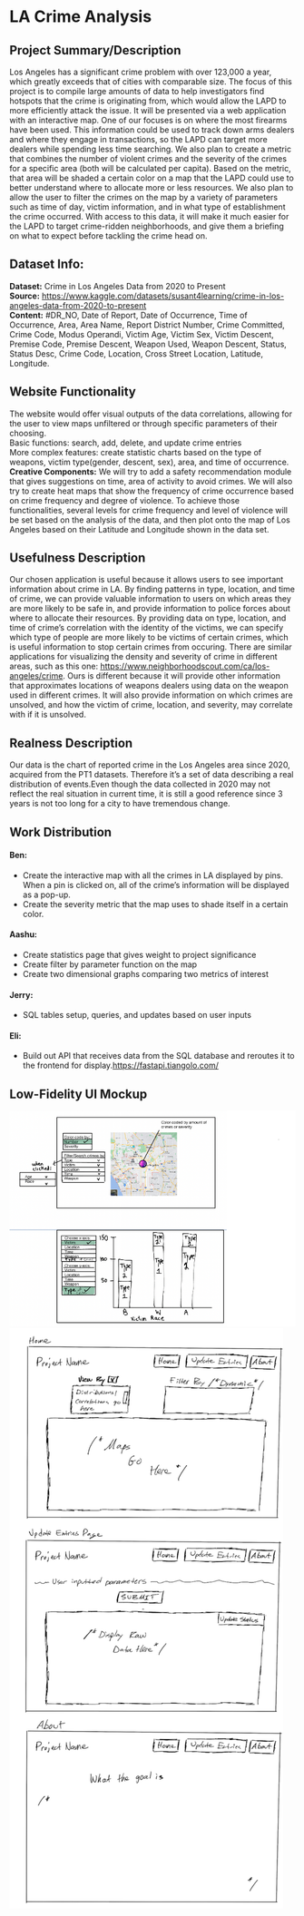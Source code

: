 # LA Crime Analysis

## Project Summary/Description
Los Angeles has a significant crime problem with over 123,000 a year, which greatly exceeds that of cities with comparable size. The focus of   this project is to compile large amounts of data to help investigators find hotspots that the crime is originating from, which would allow the LAPD to more efficiently attack the issue. It will be presented via a web application with an interactive map. One of our focuses is on where the most firearms have been used. This information could be used to track down arms dealers and where they engage in transactions, so the LAPD can target more dealers while spending less time searching. We also plan to create a metric that combines the number of violent crimes and the severity of the crimes for a specific area (both will be calculated per capita). Based on the metric, that area will be shaded a certain color on a map that the LAPD could use to better understand where to allocate more or less resources. We also plan to allow the user to filter the crimes on the map by a variety of parameters such as time of day, victim information, and in what type of establishment the crime occurred. With access to this data, it will make it much easier for the LAPD to target crime-ridden neighborhoods, and give them a briefing on what to expect before tackling the crime head on.

## Dataset Info:
**Dataset:** Crime in Los Angeles Data from 2020 to Present  
**Source:** https://www.kaggle.com/datasets/susant4learning/crime-in-los-angeles-data-from-2020-to-present  
**Content:** #DR_NO, Date of Report, Date of Occurrence, Time of Occurrence, Area, Area Name, Report District Number, Crime Committed, Crime Code, Modus Operandi, Victim Age, Victim Sex, Victim Descent, Premise Code, Premise Descent, Weapon Used, Weapon Descent, Status, Status Desc, Crime Code, Location, Cross Street Location, Latitude, Longitude.

## Website Functionality
The website would offer visual outputs of the data correlations, allowing for the user to view maps unfiltered or through specific parameters of their choosing.   
Basic functions: search, add, delete, and update crime entries  
More complex features: create statistic charts based on the type of weapons, victim type(gender, descent, sex), area, and time of occurrence.   
**Creative Components:**  We will try to add a safety recommendation module that gives suggestions on time, area of activity to avoid crimes. We will also try to create heat maps that show the frequency of crime occurrence based on crime frequency and degree of violence. To achieve those functionalities, several levels for crime frequency and level of violence will be set based on the analysis of the data, and then plot onto the map of Los Angeles based on their Latitude and Longitude shown in the data set.  

## Usefulness Description
Our chosen application is useful because it allows users to see important information about crime in LA. By finding patterns in type, location, and time of crime, we can provide valuable information to users on which areas they are more likely to be safe in, and provide information to police forces about where to allocate their resources. By providing data on type, location, and time of crime’s correlation with the identity of the victims, we can specify which type of people are more likely to be victims of certain crimes, which is useful information to stop certain crimes from occuring. There are similar applications for visualizing the density and severity of crime in different areas, such as this one:
https://www.neighborhoodscout.com/ca/los-angeles/crime. Ours is different because it will provide other information that approximates locations of weapons dealers using data on the weapon used in different crimes. It will also provide information on which crimes are unsolved, and how the victim of crime, location, and severity, may correlate with if it is unsolved. 

## Realness Description
Our data is the chart of reported crime in the Los Angeles area since 2020, acquired from the PT1 datasets. Therefore it’s a set of data describing a real distribution of events.Even though the data collected in 2020 may not reflect the real situation in current time, it is still a good reference since 3 years is not too long for a city to have tremendous change.

## Work Distribution 
#### Ben:
- Create the interactive map with all the crimes in LA displayed by pins. When a pin is clicked on, all of the crime’s information will be displayed as a pop-up. 
- Create the severity metric that the map uses to shade itself in a certain color.  
#### Aashu:
- Create statistics page that gives weight to project significance  
- Create filter by parameter function on the map  
- Create two dimensional graphs comparing two metrics of interest  
#### Jerry: 
- SQL tables setup, queries, and updates based on user inputs  
#### Eli:
- Build out API that receives data from the SQL database and reroutes it to the frontend for display.https://fastapi.tiangolo.com/   


## Low-Fidelity UI Mockup
![graph1](./graph1.png)
![graph2](./graph2.png)





